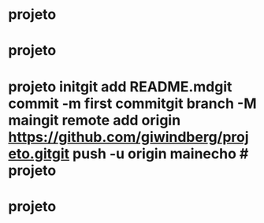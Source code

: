 # projeto
# projeto
# projeto initgit add README.mdgit commit -m first commitgit branch -M maingit remote add origin https://github.com/giwindberg/projeto.gitgit push -u origin mainecho # projeto
# projeto
